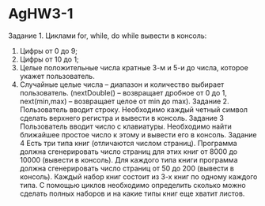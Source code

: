 # AgHW3-1
Задание 1.
Циклами for, while, do while вывести в консоль:
1.	Цифры от 0 до 9;
2.	Цифры от 10 до 1;
3.	Целые положительные числа кратные 3-м и 5-и до числа, которое укажет пользователь.
4.	Случайные целые числа – диапазон и количество выбирает пользователь. (nextDouble() – возвращает дробное от 0  до 1, next(min,max) – возвращает целое от min до max).
Задание 2.
Пользователь вводит строку. Необходимо каждый четный символ сделать верхнего регистра и вывести в консоль.
Задание 3
Пользователь вводит число с клавиатуры. Необходимо найти ближайшее простое число к этому и вывести его в консоль.
Задание 4
Есть три типа книг (отличаются числом страниц). Программа должна сгенерировать число страниц для этих книг от 8000 до 10000 (вывести в консоль). Для каждого типа книги программа должна сгенерировать число страниц от 50 до 200 (вывести в консоль). Каждый набор книг состоит из 3-х книг по одному каждого типа. С помощью циклов необходимо определить сколько можно сделать полных наборов и на какие типы книг еще хватит листов.
